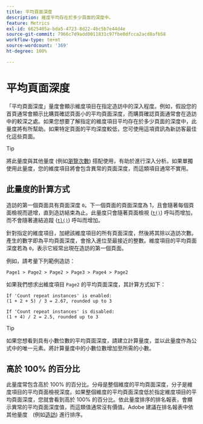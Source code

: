 ```yaml
---
title: 平均頁面深度
description: 維度平均存在於多少頁面的深度中。
feature: Metrics
exl-id: 6625405a-bda5-4723-8d22-4bc5b7e44d4e
source-git-commit: 7966c7d9add0011831c97fbe0dfcca2acd8afb58
workflow-type: tm+mt
source-wordcount: '369'
ht-degree: 100%

---
```


# 平均頁面深度

「平均頁面深度」量度會顯示維度項目在指定造訪中的深入程度。例如，假設您的首頁通常會顯示比購買確認頁面小的平均頁面深度，而購買確認頁面通常會在造訪中的較深之處。如果您想要了解指定的維度項目平均存在於多少頁面的深度中，此量度將有所幫助。如果特定頁面的平均深度較低，您可使用這項資訊為新訪客最佳化這些頁面。

>[!TIP]
>
>將此量度與其他量度 (例如[瀏覽次數](visits.md)) 搭配使用，有助於進行深入分析。如果單獨使用此量度，您的維度項目將會包含異常的頁面深度，而這類項目通常不實用。

## 此量度的計算方式

造訪的第一個頁面具有頁面深度 `0`。下一個頁面的頁面深度為 1，且會隨著每個頁面檢視而遞增，直到造訪結束為止。此量度只會隨著頁面檢視 ([`t()`](/help/implement/vars/functions/t-method.md)) 呼叫而增加，而不會隨著連結追蹤 ([`tl()`](/help/implement/vars/functions/tl-method.md)) 呼叫而增加。

針對指定的維度項目，加總該維度項目的所有頁面深度，然後將其除以造訪次數。產生的數字即為平均頁面深度，會捨入進位至最接近的整數。維度項目的平均頁面深度若為 `0`，表示它經常出現在造訪的第一個頁面。

例如，請考量下列範例造訪：

```text
Page1 > Page2 > Page2 > Page3 > Page4 > Page2
```

如果我們想求出維度項目 `Page2` 的平均頁面深度，其計算方式如下：

```text
If 'Count repeat instances' is enabled:
(1 + 2 + 5) / 3 = 2.67, rounded up to 3

If 'Count repeat instances' is disabled:
(1 + 4) / 2 = 2.5, rounded up to 3
```

>[!TIP]
>
>如果您想看到具有小數位數的平均頁面深度，請建立計算量度，並以此量度作為公式中的唯一元素。將計算量度中的小數位數增加至所需的小數。

## 高於 100% 的百分比

此量度常包含高於 100% 的百分比。分母是整個維度的平均頁面深度，分子是維度項目的平均頁面檢視深度。如果整個維度的平均頁面深度低於指定維度項目的平均頁面深度，您就會看到高於 100% 的百分比。依此量度排序的排名報表，會顯示異常的平均頁面深度值，而這類值通常沒有價值。Adobe 建議在排名報表中依其他量度　(例如[造訪](visits.md)) 進行排序。
